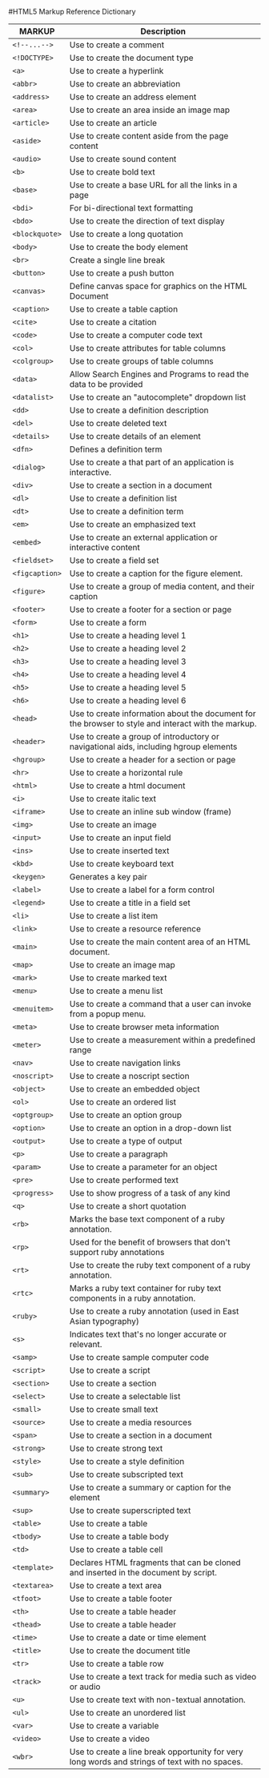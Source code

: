 #HTML5 Markup Reference Dictionary 

MARKUP	        | Description
--------------- | ---------------
`<!--...-->`	|	Use to create a comment
`<!DOCTYPE>`	| 	Use to create the document type
`<a>`			|	Use to create a hyperlink
`<abbr>`		|	Use to create an abbreviation
`<address>`		|	Use to create an address element
`<area>`		|	Use to create an area inside an image map
`<article>`		|	Use to create an article
`<aside>`		|	Use to create content aside from the page content
`<audio>`		|	Use to create sound content
`<b>`			|	Use to create bold text
`<base>`		|	Use to create a base URL for all the links in a page
`<bdi>`			|	For bi-directional text formatting
`<bdo>`			|	Use to create the direction of text display
`<blockquote>`	|	Use to create a long quotation
`<body>`		|	Use to create the body element
`<br>`			|	Create a single line break
`<button>`		|	Use to create a push button
`<canvas>`		|	Define canvas space for graphics on the HTML Document
`<caption>`		|	Use to create a table caption
`<cite>`		|	Use to create a citation
`<code>`		|	Use to create a computer code text
`<col>`			|	Use to create attributes for table columns 
`<colgroup>`	|	Use to create groups of table columns
`<data>`		|	Allow Search Engines and Programs to read the data to be provided
`<datalist>`	|	Use to create an "autocomplete" dropdown list
`<dd>`			|	Use to create a definition description
`<del>`			|	Use to create deleted text
`<details>`		|	Use to create details of an element
`<dfn>`			|	Defines a definition term
`<dialog>`		|	Use to create a that part of an application is interactive.
`<div>`			|	Use to create a section in a document
`<dl>`			|	Use to create a definition list
`<dt>`			|	Use to create a definition term
`<em>`			|	Use to create an emphasized text 
`<embed>`		|	Use to create an external application or interactive content
`<fieldset>`	|	Use to create a field set
`<figcaption>`	|	Use to create a caption for the figure element.
`<figure>`		|	Use to create a group of media content, and their caption
`<footer>`		|	Use to create a footer for a section or page
`<form>`		|	Use to create a form 
`<h1>`			|	Use to create a heading level 1
`<h2>`			|	Use to create a heading level 2
`<h3>`			|	Use to create a heading level 3
`<h4>`			|	Use to create a heading level 4
`<h5>`			|	Use to create a heading level 5
`<h6>`			|	Use to create a heading level 6
`<head>`		|	Use to create information about the document for the browser  to style and interact with the markup.
`<header>`		|	Use to create a group of introductory or navigational aids, including hgroup elements
`<hgroup>`		|	Use to create a header for a section or page
`<hr>`			|	Use to create a horizontal rule
`<html>`		|	Use to create a html document
`<i>`			|	Use to create italic text
`<iframe>`		|	Use to create an inline sub window (frame)
`<img>`			|	Use to create an image
`<input>`		|	Use to create an input field
`<ins>`			|	Use to create inserted text
`<kbd>`			|	Use to create keyboard text
`<keygen>`		|	Generates a key pair
`<label>`		|	Use to create a label for a form control
`<legend>`		|	Use to create a title in a field set
`<li>`			|	Use to create a list item
`<link>`		|	Use to create a resource reference
`<main>`		|	Use to create the main content area of an HTML document.
`<map>`			|	Use to create an image map 
`<mark>`		|	Use to create marked text
`<menu>`		|	Use to create a menu list
`<menuitem>`	|	Use to create a command that a user can invoke from a popup menu.
`<meta>`		|	Use to create browser meta information
`<meter>`		|	Use to create a measurement within a predefined range
`<nav>`			|	Use to create navigation links
`<noscript>`	|	Use to create a noscript section
`<object>`		|	Use to create an embedded object
`<ol>`			|	Use to create an ordered list
`<optgroup>`	|	Use to create an option group
`<option>`		|	Use to create an option in a drop-down list
`<output>`		|	Use to create a type of output
`<p>`			|	Use to create a paragraph
`<param>`		|	Use to create a parameter for an object
`<pre>`			|	Use to create performed text
`<progress>`	|	Use to show progress of a task of any kind
`<q>`			|	Use to create a short quotation
`<rb>`			|	Marks the base text component of a ruby annotation.
`<rp>`			|	Used for the benefit of browsers that don't support ruby annotations
`<rt>`			|	Use to create the ruby text component of a ruby annotation.
`<rtc>`			|	Marks a ruby text container for ruby text components in a ruby annotation.
`<ruby>`		|	Use to create a ruby annotation (used in East Asian typography)
`<s>`			|	Indicates text that's no longer accurate or relevant.
`<samp>`		|	Use to create sample computer code
`<script>`		|	Use to create a script
`<section>`		|	Use to create a section
`<select>`		|	Use to create a selectable list
`<small>`		|	Use to create small text
`<source>`		|	Use to create a media resources
`<span>`		|	Use to create a section in a document
`<strong>`		|	Use to create strong text
`<style>`		|	Use to create a style definition
`<sub>`			|	Use to create subscripted text
`<summary>`		|	Use to create a summary or caption for the element
`<sup>`			|	Use to create superscripted text
`<table>`		|	Use to create a table
`<tbody>`		|	Use to create a table body
`<td>`			|	Use to create a table cell
`<template>`	|	Declares HTML fragments that can be cloned and inserted in the document by script.
`<textarea>`	|	Use to create a text area
`<tfoot>`		|	Use to create a table footer
`<th>`			|	Use to create a table header
`<thead>`		|	Use to create a table header
`<time>`		|	Use to create a date or time element
`<title>`		|	Use to create the document title
`<tr>`			|	Use to create a table row
`<track>`		|	Use to create a text track for media such as video or audio
`<u>`			|	Use to create text with non-textual annotation.
`<ul>`			|	Use to create an unordered list
`<var>`			|	Use to create a variable
`<video>`		|	Use to create a video
`<wbr>`			|	Use to create a line break opportunity for very long words and strings of text with no spaces.